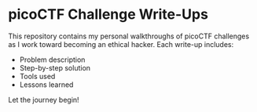 # picoCTF Challenge Write-Ups

This repository contains my personal walkthroughs of picoCTF challenges as I work toward becoming an ethical hacker. Each write-up includes:

- Problem description
- Step-by-step solution
- Tools used
- Lessons learned

Let the journey begin!
